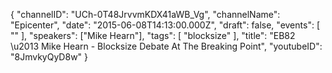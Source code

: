 {
    "channelID": "UCh-0T48JrvvmKDX41aWB_Vg",
    "channelName": "Epicenter",
    "date": "2015-06-08T14:13:00.000Z",
    "draft": false,
    "events": [
        ""
    ],
    "speakers": ["Mike Hearn"],
    "tags": [
        "blocksize"
    ],
    "title": "EB82 \u2013 Mike Hearn - Blocksize Debate At The Breaking Point",
    "youtubeID": "8JmvkyQyD8w"
}
